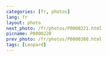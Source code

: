 ```yaml
---
categories: [fr, photos]
lang: fr
layout: photo
next_photo: /fr/photos/P0000221.html
picname: P0000220
prev_photo: /fr/photos/P0000388.html
tags: [Leopard]
---
```

